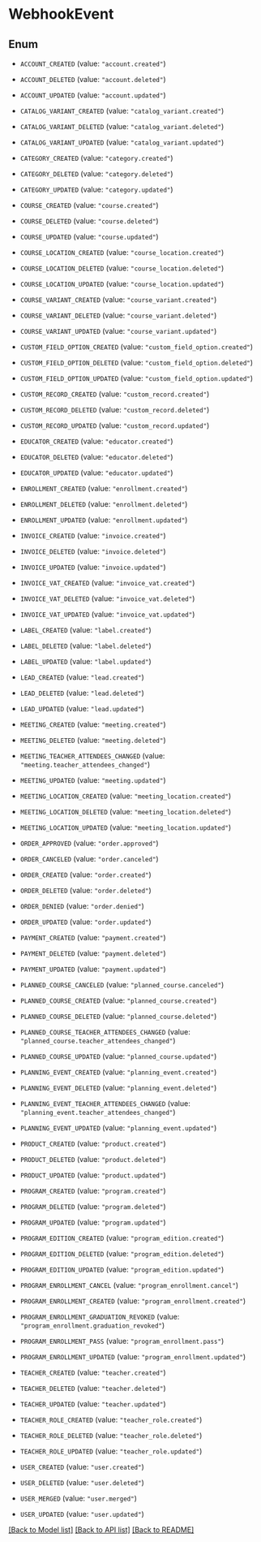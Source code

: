# WebhookEvent

## Enum


* `ACCOUNT_CREATED` (value: `"account.created"`)

* `ACCOUNT_DELETED` (value: `"account.deleted"`)

* `ACCOUNT_UPDATED` (value: `"account.updated"`)

* `CATALOG_VARIANT_CREATED` (value: `"catalog_variant.created"`)

* `CATALOG_VARIANT_DELETED` (value: `"catalog_variant.deleted"`)

* `CATALOG_VARIANT_UPDATED` (value: `"catalog_variant.updated"`)

* `CATEGORY_CREATED` (value: `"category.created"`)

* `CATEGORY_DELETED` (value: `"category.deleted"`)

* `CATEGORY_UPDATED` (value: `"category.updated"`)

* `COURSE_CREATED` (value: `"course.created"`)

* `COURSE_DELETED` (value: `"course.deleted"`)

* `COURSE_UPDATED` (value: `"course.updated"`)

* `COURSE_LOCATION_CREATED` (value: `"course_location.created"`)

* `COURSE_LOCATION_DELETED` (value: `"course_location.deleted"`)

* `COURSE_LOCATION_UPDATED` (value: `"course_location.updated"`)

* `COURSE_VARIANT_CREATED` (value: `"course_variant.created"`)

* `COURSE_VARIANT_DELETED` (value: `"course_variant.deleted"`)

* `COURSE_VARIANT_UPDATED` (value: `"course_variant.updated"`)

* `CUSTOM_FIELD_OPTION_CREATED` (value: `"custom_field_option.created"`)

* `CUSTOM_FIELD_OPTION_DELETED` (value: `"custom_field_option.deleted"`)

* `CUSTOM_FIELD_OPTION_UPDATED` (value: `"custom_field_option.updated"`)

* `CUSTOM_RECORD_CREATED` (value: `"custom_record.created"`)

* `CUSTOM_RECORD_DELETED` (value: `"custom_record.deleted"`)

* `CUSTOM_RECORD_UPDATED` (value: `"custom_record.updated"`)

* `EDUCATOR_CREATED` (value: `"educator.created"`)

* `EDUCATOR_DELETED` (value: `"educator.deleted"`)

* `EDUCATOR_UPDATED` (value: `"educator.updated"`)

* `ENROLLMENT_CREATED` (value: `"enrollment.created"`)

* `ENROLLMENT_DELETED` (value: `"enrollment.deleted"`)

* `ENROLLMENT_UPDATED` (value: `"enrollment.updated"`)

* `INVOICE_CREATED` (value: `"invoice.created"`)

* `INVOICE_DELETED` (value: `"invoice.deleted"`)

* `INVOICE_UPDATED` (value: `"invoice.updated"`)

* `INVOICE_VAT_CREATED` (value: `"invoice_vat.created"`)

* `INVOICE_VAT_DELETED` (value: `"invoice_vat.deleted"`)

* `INVOICE_VAT_UPDATED` (value: `"invoice_vat.updated"`)

* `LABEL_CREATED` (value: `"label.created"`)

* `LABEL_DELETED` (value: `"label.deleted"`)

* `LABEL_UPDATED` (value: `"label.updated"`)

* `LEAD_CREATED` (value: `"lead.created"`)

* `LEAD_DELETED` (value: `"lead.deleted"`)

* `LEAD_UPDATED` (value: `"lead.updated"`)

* `MEETING_CREATED` (value: `"meeting.created"`)

* `MEETING_DELETED` (value: `"meeting.deleted"`)

* `MEETING_TEACHER_ATTENDEES_CHANGED` (value: `"meeting.teacher_attendees_changed"`)

* `MEETING_UPDATED` (value: `"meeting.updated"`)

* `MEETING_LOCATION_CREATED` (value: `"meeting_location.created"`)

* `MEETING_LOCATION_DELETED` (value: `"meeting_location.deleted"`)

* `MEETING_LOCATION_UPDATED` (value: `"meeting_location.updated"`)

* `ORDER_APPROVED` (value: `"order.approved"`)

* `ORDER_CANCELED` (value: `"order.canceled"`)

* `ORDER_CREATED` (value: `"order.created"`)

* `ORDER_DELETED` (value: `"order.deleted"`)

* `ORDER_DENIED` (value: `"order.denied"`)

* `ORDER_UPDATED` (value: `"order.updated"`)

* `PAYMENT_CREATED` (value: `"payment.created"`)

* `PAYMENT_DELETED` (value: `"payment.deleted"`)

* `PAYMENT_UPDATED` (value: `"payment.updated"`)

* `PLANNED_COURSE_CANCELED` (value: `"planned_course.canceled"`)

* `PLANNED_COURSE_CREATED` (value: `"planned_course.created"`)

* `PLANNED_COURSE_DELETED` (value: `"planned_course.deleted"`)

* `PLANNED_COURSE_TEACHER_ATTENDEES_CHANGED` (value: `"planned_course.teacher_attendees_changed"`)

* `PLANNED_COURSE_UPDATED` (value: `"planned_course.updated"`)

* `PLANNING_EVENT_CREATED` (value: `"planning_event.created"`)

* `PLANNING_EVENT_DELETED` (value: `"planning_event.deleted"`)

* `PLANNING_EVENT_TEACHER_ATTENDEES_CHANGED` (value: `"planning_event.teacher_attendees_changed"`)

* `PLANNING_EVENT_UPDATED` (value: `"planning_event.updated"`)

* `PRODUCT_CREATED` (value: `"product.created"`)

* `PRODUCT_DELETED` (value: `"product.deleted"`)

* `PRODUCT_UPDATED` (value: `"product.updated"`)

* `PROGRAM_CREATED` (value: `"program.created"`)

* `PROGRAM_DELETED` (value: `"program.deleted"`)

* `PROGRAM_UPDATED` (value: `"program.updated"`)

* `PROGRAM_EDITION_CREATED` (value: `"program_edition.created"`)

* `PROGRAM_EDITION_DELETED` (value: `"program_edition.deleted"`)

* `PROGRAM_EDITION_UPDATED` (value: `"program_edition.updated"`)

* `PROGRAM_ENROLLMENT_CANCEL` (value: `"program_enrollment.cancel"`)

* `PROGRAM_ENROLLMENT_CREATED` (value: `"program_enrollment.created"`)

* `PROGRAM_ENROLLMENT_GRADUATION_REVOKED` (value: `"program_enrollment.graduation_revoked"`)

* `PROGRAM_ENROLLMENT_PASS` (value: `"program_enrollment.pass"`)

* `PROGRAM_ENROLLMENT_UPDATED` (value: `"program_enrollment.updated"`)

* `TEACHER_CREATED` (value: `"teacher.created"`)

* `TEACHER_DELETED` (value: `"teacher.deleted"`)

* `TEACHER_UPDATED` (value: `"teacher.updated"`)

* `TEACHER_ROLE_CREATED` (value: `"teacher_role.created"`)

* `TEACHER_ROLE_DELETED` (value: `"teacher_role.deleted"`)

* `TEACHER_ROLE_UPDATED` (value: `"teacher_role.updated"`)

* `USER_CREATED` (value: `"user.created"`)

* `USER_DELETED` (value: `"user.deleted"`)

* `USER_MERGED` (value: `"user.merged"`)

* `USER_UPDATED` (value: `"user.updated"`)


[[Back to Model list]](../README.md#documentation-for-models) [[Back to API list]](../README.md#documentation-for-api-endpoints) [[Back to README]](../README.md)



